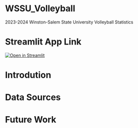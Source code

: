 # WSSU_Volleyball
2023-2024 Winston-Salem State University Volleyball Statistics

# Streamlit App Link
[![Open in Streamlit](https://static.streamlit.io/badges/streamlit_badge_black_white.svg)](https://wssuvolleyball.streamlit.app/)

# Introdution

# Data Sources

# Future Work
